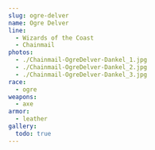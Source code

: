 ```yaml
---
slug: ogre-delver
name: Ogre Delver
line:
  - Wizards of the Coast
  - Chainmail
photos:
  - ./Chainmail-OgreDelver-Dankel_1.jpg
  - ./Chainmail-OgreDelver-Dankel_2.jpg
  - ./Chainmail-OgreDelver-Dankel_3.jpg
race:
  - ogre
weapons:
  - axe
armor:
  - leather
gallery:
  todo: true
---
```

